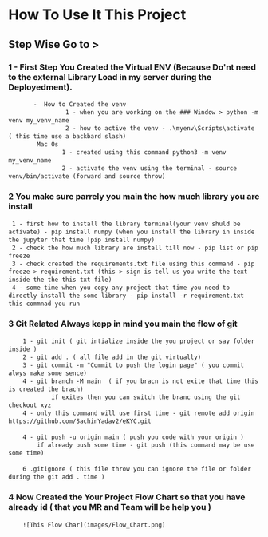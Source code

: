 # How To Use It This Project
## Step Wise Go to >
### 1 - First Step You Created the Virtual ENV (Because Do'nt need to the external Library Load in my server during the Deployedment).
           -  How to Created the venv 
                    1 - when you are working on the ### Window > python -m venv my_venv_name
                    2 - how to active the venv - .\myenv\Scripts\activate ( this time use a backbard slash)
            Mac Os
                   1 - created using this command python3 -m venv my_venv_name
                   2 - activate the venv using the terminal - source venv/bin/activate (forward and source throw)
### 2 You make sure parrely you main the how much library you are install 
     1 - first how to install the library terminal(your venv shuld be activate) - pip install numpy (when you install the library in inside the jupyter that time !pip install numpy)
     2 - check the how much library are install till now - pip list or pip freeze
     3 - check created the requirements.txt file using this command - pip freeze > requirement.txt (this > sign is tell us you write the text inside the the this txt file)
     4 - some time when you copy any project that time you need to directly install the some library - pip install -r requirement.txt this commnad you run 

### 3 Git Related Always kepp in mind you main the flow of git
        1 - git init ( git intialize inside the you project or say folder inside )
        2 - git add . ( all file add in the git virtually)
        3 - git commit -m "Commit to push the login page" ( you commit alwys make some sence)
        4 - git branch -M main  ( if you bracn is not exite that time this is created the brach)
                if exites then you can switch the branc using the git checkout xyz
        4 - only this command will use first time - git remote add origin https://github.com/SachinYadav2/eKYC.git

        4 - git push -u origin main ( push you code with your origin )
            if already push some time - git push (this command may be use some time)

        6 .gitignore ( this file throw you can ignore the file or folder during the git add . time )


### 4 Now Created the Your Project Flow Chart so that you have already id ( that you MR and Team will be help you )
        ![This Flow Char](images/Flow_Chart.png)







